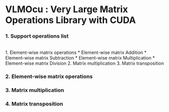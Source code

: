 # VLMOcu : Very Large Matrix Operations Library with CUDA  

### 1. Support operations list
<br>
1. Element-wise matrix operations  
      * Element-wise matrix Addition  
      * Element-wise matrix Subtraction  
      * Element-wise matrix Multiplication  
      * Element-wise matrix Division  
2. Matrix multiplication  
3. Matrix transposition  

### 2. Element-wise matrix operations
### 3. Matrix multiplication  
### 4. Matrix transposition  
